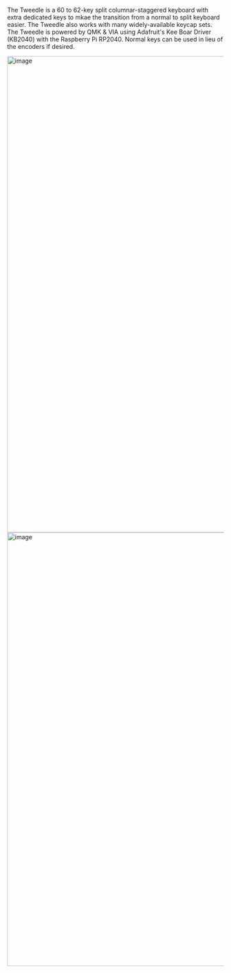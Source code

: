 The Tweedle is a 60 to 62-key split columnar-staggered keyboard with extra dedicated keys to mkae the transition from a normal to split keyboard easier. The Tweedle also works with many widely-available keycap sets. The Tweedle is powered by QMK & VIA using Adafruit's Kee Boar Driver (KB2040) with the Raspberry Pi RP2040. Normal keys can be used in lieu of the encoders if desired.

<img width="1105" alt="image" src="https://user-images.githubusercontent.com/125663243/233815776-3faaa694-a73e-4182-928b-c8835fc29a98.png">

<img width="1006" alt="image" src="https://user-images.githubusercontent.com/125663243/233815807-dc20163f-67bd-4c37-8f25-711c1f40c35d.png">
